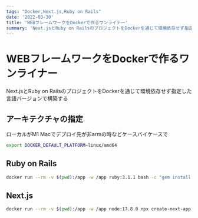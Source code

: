 ```yaml
---
tags: "Docker,Next.js,Ruby on Rails"
date: '2022-03-30'
title: 'WEBフレームワークをDockerで作るワンライナー'
summary: 'Next.jsとRuby on RailsのプロジェクトをDockerを通じて環境依存せず指定した言語バージョンで構築する'
---
```


# WEBフレームワークをDockerで作るワンライナー

Next.jsとRuby on RailsのプロジェクトをDockerを通じて環境依存せず指定した言語バージョンで構築する

## アーキテクチャの指定

ローカルがM1 Macでデプロイ先が非armの時などケースバイケースで

```bash
export DOCKER_DEFAULT_PLATFORM=linux/amd64
```

## Ruby on Rails

```bash
docker run --rm -v $(pwd):/app -w /app ruby:3.1.1 bash -c "gem install rails && rails new my-backend-website"
```

## Next.js

```bash
docker run --rm -v $(pwd):/app -w /app node:17.8.0 npx create-next-app --example blog-starter-typescript my-frontend-website
```

